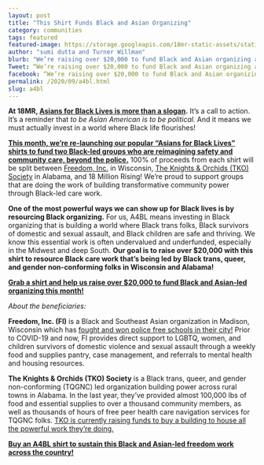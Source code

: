 ```yaml
---
layout: post
title: "This Shirt Funds Black and Asian Organizing"
category: communities
tags: featured
featured-image: https://storage.googleapis.com/18mr-static-assets/static/images/featured/2020-09-16-a4bl-shirts.png
author: "sumi dutta and Turner Willman"
blurb: "We’re raising over $20,000 to fund Black and Asian organizing across the country."
Tweet: “We’re raising over $20,000 to fund Black and Asian organizing across the country.”
facebook: “We’re raising over $20,000 to fund Black and Asian organizing across the country.”
permalink: /2020/09/a4bl.html
slug: a4bl
---
```


**At 18MR, [Asians for Black Lives is more than a slogan](https://www.instagram.com/p/CBD8WsyHvmr/).** It’s a call to action. It’s a reminder that *to be Asian American is to be political.* And it means we must actually invest in a world where Black life flourishes!

**[This month, we’re re-launching our popular “Asians for Black Lives” shirts to fund two Black-led groups who are reimagining safety and community care, beyond the police.](https://www.bonfire.com/asians-for-black-lives/)** 100% of proceeds from each shirt will be split between [Freedom, Inc.](https://freedom-inc.org/) in Wisconsin, [The Knights & Orchids (TKO) Society](https://www.tkosociety.com/) in Alabama, and 18 Million Rising! We’re proud to support groups that are doing the work of building transformative community power through Black-led care work.

**One of the most powerful ways we can show up for Black lives is by resourcing Black organizing.** For us, A4BL means investing in Black organizing that is building a world where Black trans folks, Black survivors of domestic and sexual assault, and Black children are safe and thriving. We know this essential work is often undervalued and underfunded, especially in the Midwest and deep South. **Our goal is to raise over $20,000 with this shirt to resource Black care work that’s being led by Black trans, queer, and gender non-conforming folks in Wisconsin and Alabama!**

**[Grab a shirt and help us raise over $20,000 to fund Black and Asian-led organizing this month!](https://www.bonfire.com/asians-for-black-lives/)**

*About the beneficiaries:*

**Freedom, Inc. (FI)** is a Black and Southeast Asian organization in Madison, Wisconsin which has [fought and won police free schools in their city!](https://www.wpr.org/madison-school-board-votes-end-contract-police-department?fbclid=IwAR2id49cXXBX_9k3JftfrNOEnSAYvpYLnhGrXrGJYlrxwmes5X1EKg3IE3A) Prior to COVID-19 and now, FI provides direct support to LGBTQ, women, and children survivors of domestic violence and sexual assault through a weekly food and supplies pantry, case management, and referrals to mental health and housing resources. 

**The Knights & Orchids (TKO) Society** is a Black trans, queer, and gender non-conforming (TQGNC) led organization building power across rural towns in Alabama. In the last year, they’ve provided almost 100,000 lbs of food and essential supplies to over a thousand community members, as well as thousands of hours of free peer health care navigation services for TQGNC folks. [TKO is currently raising funds to buy a building to house all the powerful work they’re doing.](https://fundly.com/black-sheep-building-fund-innovation-center)

**[Buy an A4BL shirt to sustain this Black and Asian-led freedom work across the country!](https://www.bonfire.com/asians-for-black-lives/)**
